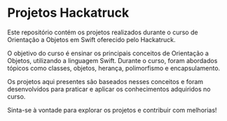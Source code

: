 # Projetos Hackatruck


Este repositório contém os projetos realizados durante o curso de Orientação a Objetos em Swift oferecido pelo Hackatruck.

O objetivo do curso é ensinar os principais conceitos de Orientação a Objetos, utilizando a linguagem Swift. Durante o curso, foram abordados tópicos como classes, objetos, herança, polimorfismo e encapsulamento.

Os projetos aqui presentes são baseados nesses conceitos e foram desenvolvidos para praticar e aplicar os conhecimentos adquiridos no curso.

Sinta-se à vontade para explorar os projetos e contribuir com melhorias!
